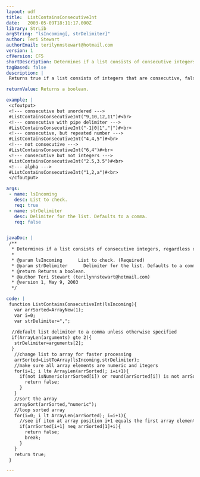 ```yaml
---
layout: udf
title:  ListContainsConsecutiveInt
date:   2003-05-09T18:11:17.000Z
library: StrLib
argString: "lsIncoming[, strDelimiter]"
author: Teri Stewart
authorEmail: terilynnstewart@hotmail.com
version: 1
cfVersion: CF5
shortDescription: Determines if a list consists of consecutive integers, regardless or order.
tagBased: false
description: |
 Returns true if a list consists of integers that are consecutive, false if it does not. The minimum number in the list has no bearing; it may be any integer, negative or positive.

returnValue: Returns a boolean.

example: |
 <cfoutput>
 <!--- consecutive but unordered --->
 #ListContainsConsecutiveInt("9,10,12,11")#<br>
 <!--- consecutive with pipe delimiter --->
 #ListContainsConsecutiveInt("-1|0|1","|")#<br>
 <!--- consecutive, but repeated number --->
 #ListContainsConsecutiveInt("4,4,5")#<br>
 <!--- not consecutive --->
 #ListContainsConsecutiveInt("6,4")#<br>
 <!--- consecutive but not integers --->
 #ListContainsConsecutiveInt("2.5,3.5")#<br>
 <!--- alpha --->
 #ListContainsConsecutiveInt("1,2,a")#<br>
 </cfoutput>

args:
 - name: lsIncoming
   desc: List to check.
   req: true
 - name: strDelimiter
   desc: Delimiter for the list. Defaults to a comma.
   req: false


javaDoc: |
 /**
  * Determines if a list consists of consecutive integers, regardless or order.
  * 
  * @param lsIncoming      List to check. (Required)
  * @param strDelimiter      Delimiter for the list. Defaults to a comma. (Optional)
  * @return Returns a boolean. 
  * @author Teri Stewart (terilynnstewart@hotmail.com) 
  * @version 1, May 9, 2003 
  */

code: |
 function ListContainsConsecutiveInt(lsIncoming){
   var arrSorted=ArrayNew(1);
   var i=0;
   var strDelimiter=",";
 
  //default list delimiter to a comma unless otherwise specified
  if(ArrayLen(arguments) gte 2){
   strDelimiter=arguments[2];
  }
   //change list to array for faster processing
   arrSorted=ListToArray(lsIncoming,strDelimiter);
   //make sure all array elements are numeric and itegers
   for(i=1; i lte ArrayLen(arrSorted); i=i+1){
     if(not isNumeric(arrSorted[i]) or round(arrSorted[i]) is not arrSorted[i]){
       return false;
     }
   }
   //sort the array
   arraySort(arrSorted,"numeric");
   //loop sorted array
   for(i=0; i lt ArrayLen(arrSorted); i=i+1){
     //see if item at array position i+1 equals the first array element + i
     if(arrSorted[i+1] neq arrSorted[1]+i){
       return false;
       break;
     }
   }
   return true;
 }

---
```


